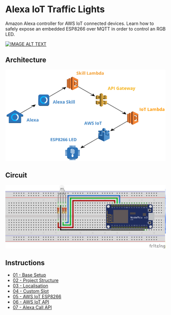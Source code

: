 # Alexa IoT Traffic Lights

Amazon Alexa controller for AWS IoT connected devices. Learn how to safely expose an embedded ESP8266 over MQTT in order to control an RGB LED.

[![IMAGE ALT TEXT](http://img.youtube.com/vi/3EQq29-zVWU/0.jpg)](http://www.youtube.com/watch?v=3EQq29-zVWU "Video Title")

## Architecture

![Architecture](instructions/alexa-controlled-iot-architecture.png)

## Circuit

![Circuit](instructions/circuit-diagram_bb.png)

## Instructions

- [01 - Base Setup](instructions/01_base_setup.md)
- [02 - Project Structure](instructions/02_project_structure.md)
- [03 - Localisation](instructions/03_localisation.md)
- [04 - Custom Slot](instructions/04_custom_slot.md)
- [05 - AWS IoT ESP8266](instructions/05_aws_iot_esp8266.md)
- [06 - AWS IoT API](instructions/06_aws_iot_api.md)
- [07 - Alexa Call API](instructions/07_alexa_call_api.md)
